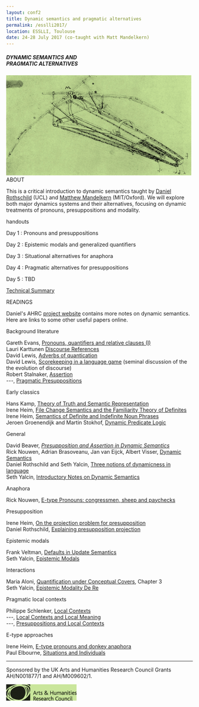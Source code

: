 ```yaml
---
layout: conf2
title: Dynamic semantics and pragmatic alternatives
permalink: /esslli2017/
location: ESSLLI, Toulouse
date: 24-28 July 2017 (co-taught with Matt Mandelkern)
---
```



##### DYNAMIC SEMANTICS AND <br>  PRAGMATIC ALTERNATIVES


<img src="/vinci.jpg" width="500">

<div class="maintext" markdown="1">

<div class="title"> ABOUT </div>

This is a critical introduction to dynamic semantics taught by [Daniel Rothschild](http://danielrothschild.com/) (UCL) and [Matthew Mandelkern](http://mandelk.mit.edu/) (MIT/Oxford). We will explore both major dynamics systems and their alternatives, focusing on dynamic treatments of pronouns, presuppositions and modality.

<div class="title"> handouts </div>

<span class="underline">Day 1 </span> : Pronouns and presuppositions

<span class="underline">Day 2 </span> : Epistemic modals and generalized quantifiers

<span class="underline">Day 3 </span> : Situational alternatives for anaphora

<span class="underline">Day 4 </span> : Pragmatic alternatives for presuppositions

<span class="underline">Day 5 </span> : TBD

[Technical Summary](https://www.dropbox.com/s/y65q2qf0567vl9j/DYNSEM%20-%20summary.pdf?dl=0)

<div class="title"> READINGS </div>

<div class="readings" markdown="1">

Daniel's AHRC [project website](http://danielrothschild.com/dyncon/) contains more notes on dynamic semantics. Here are links to some other useful papers online.

<div class="titleblack"> Background literature </div>

Gareth Evans, [Pronouns, quantifiers and relative clauses (I)](http://semantics.uchicago.edu/kennedy/classes/s08/semantics2/evans77a.pdf)
<br>
Lauri Karttunen [Discourse References](http://web.stanford.edu/~laurik/publications/archive/discref.pdf)
<br>
David Lewis, [Adverbs of quantication](people.brandeis.edu/~mikek/ling/lewis_adverbs_of_quantification.pdf])
<br>
David Lewis, [Scorekeeping in a language game](www.princeton.edu/~harman/.../Scorekeeping_20in_20a_20Language_20Game.pdf) (seminal discussion of the the evolution of discourse)
<br>
Robert Stalnaker, [Assertion](www.princeton.edu/~harman/Courses/PHI534-2012-13/Lepore/stalnaker78.pdf)
<br>
---, [Pragmatic Presuppositions](www.princeton.edu/~harman/Courses/PHI534-2012-13/Lepore/stalnaker74.pdf)

<div class="titleblack"> Early classics </div>

Hans Kamp, [Theory of Truth and Semantic Representation](http://citeseerx.ist.psu.edu/viewdoc/download;jsessionid=C28574C7E9D3E1C417C8FD041AA3673E?doi=10.1.1.56.3031&rep=rep1&type=pdf)
<br>
Irene Heim, [File Change Semantics and the Familiarity Theory of Definites](http://www.jimpryor.net/teaching/courses/hyper/heim1983.pdf)
<br>
Irene Heim, [Semantics of Definite and Indefinite Noun Phrases](http://semarch.linguistics.fas.nyu.edu/Archive/jA2YTJmN/Heim%20Dissertation%20with%20Hyperlinks.pdf)
<br>
Jeroen Groenendijk and Martin Stokhof, [Dynamic Predicate Logic](http://dare.uva.nl/document/3701)

<div class="titleblack"> General </div>

David Beaver, [*Presupposition and Assertion in Dynamic Semantics*](http://codenlp.ru/wp-content/uploads/2014/01/Presuppozitsii-1-ENG.pdf)
<br>
Rick Nouwen, Adrian Brasoveanu, Jan van Eijck, Albert Visser, [Dynamic Semantics](http://plato.stanford.edu/entries/dynamic-semantics/)
<br>
Daniel Rothschild and Seth Yalcin, [Three notions of dynamicness in language](http://danielrothschild.com/discourse-submitted.pdf)
<br>
Seth Yalcin, [Introductory Notes on Dynamic Semantics](https://dl.dropboxusercontent.com/u/14251569/Published/yalcin-2013-dynamic-notes%20%281%29.pdf)

<div class="titleblack"> Anaphora </div>

Rick Nouwen, [E-type Pronouns: congressmen, sheep and paychecks](http://ricknouwen.org/rwfn/wp-content/uploads/2014/01/descriptive.pdf)

<div class="titleblack"> Presupposition </div>

Irene Heim, [On the projection problem for presupposition](http://eecoppock.info/Presupposition/Readings/heim1988.pdf)
<br>
Daniel Rothschild, [Explaining presupposition projection](http://danielrothschild.com/rothschild-explaining.pdf)

<div class="titleblack"> Epistemic modals </div>

Frank Veltman, [Defaults in Update Semantics](https://staff.fnwi.uva.nl/f.j.m.m.veltman/papers/FVeltman-dius.pdf)
<br>
Seth Yalcin, [Epistemic Modals](https://people.ucsc.edu/~farkas/sclp/papers/YalcinEpistemicModals.pdf)

<div class="titleblack"> Interactions </div>

Maria Aloni, [Quantification under Conceptual Covers](http://maloni.humanities.uva.nl/tesi/tesi.pdf), Chapter 3
<br>
Seth Yalcin, [Epistemic Modality De Re](http://quod.lib.umich.edu/e/ergo/12405314.0002.019/--epistemic-modality-de-re?rgn=main;view=fulltext)

<div class="titleblack"> Pragmatic local contexts </div>

Philippe Schlenker, [Local Contexts](semprag.org/article/viewFile/sp.2.3/71)
<br>
---, [Local Contexts and Local Meaning](http://link.springer.com/article/10.1007/s11098-010-9586-0)
<br>
---, [Presuppositions and Local Contexts](https://www.jstor.org/stable/40865283)

<div class="titleblack"> E-type approaches </div>

Irene Heim, [E-type pronouns and donkey anaphora](http://www.sfs.uni-tuebingen.de/~astechow/Lehre/WS06_7/SemantikII/Literatur/HeimEtype.pdf)
<br>
Paul Elbourne, [Situations and Individuals](http://semantics.uchicago.edu/kennedy/classes/s08/semantics2/elbourne05.pdf)

</div>



---
<span class ="smaller">
Sponsored by the UK Arts and Humanities Research Council Grants AH/N001877/1 and AH/M009602/1.
</span>

![AHRC](/AHRClime.jpg)

</div>
